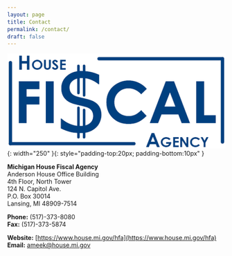 ```yaml
---
layout: page
title: Contact
permalink: /contact/
draft: false
---
```


<!-- ![hfa_logo](/imgs/HFA_navy2_logo.png){: width="250" }{: style="margin-top:20px; margin-bottom:10px" }
-->

![hfa_logo](/imgs/HFA_navy2_logo.png){: width="250" }{: style="padding-top:20px; padding-bottom:10px" }

**Michigan House Fiscal Agency**<br>
Anderson House Office Building<br>
4th Floor, North Tower<br>
124 N. Capitol Ave.<br>
P.O. Box 30014<br>
Lansing, MI 48909-7514<br>

**Phone:** (517)-373-8080<br>
**Fax:** (517)-373-5874

**Website:** [https://www.house.mi.gov/hfa](https://www.house.mi.gov/hfa)<br>
**Email:** [ameek@house.mi.gov](mailto:ameek@house.mi.gov)
<!-- **Personal:** [aaronameek@gmail.com](mailto:aaronameek@gmail.com) -->

<!--
<br>

### Miscellaneous
[]

-->



<!--

### *Office*
Department of Political Science  
The George Washington University  
450 Monroe Hall  
2115 G Street NW,  
Washington, DC 20052


### *Email*
Personal: [aaronameek@gmail.com](mailto:aaronameek@gmail.com)  
GWU: [aaronameek@gwu.edu](mailto:aaronameek@gwu.edu)

-->